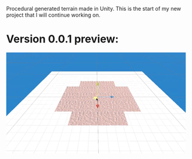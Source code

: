 Procedural generated terrain made in Unity. This is the start of my new project that I will continue working on.

# Version 0.0.1 preview:
![](v0.0.1.gif)
